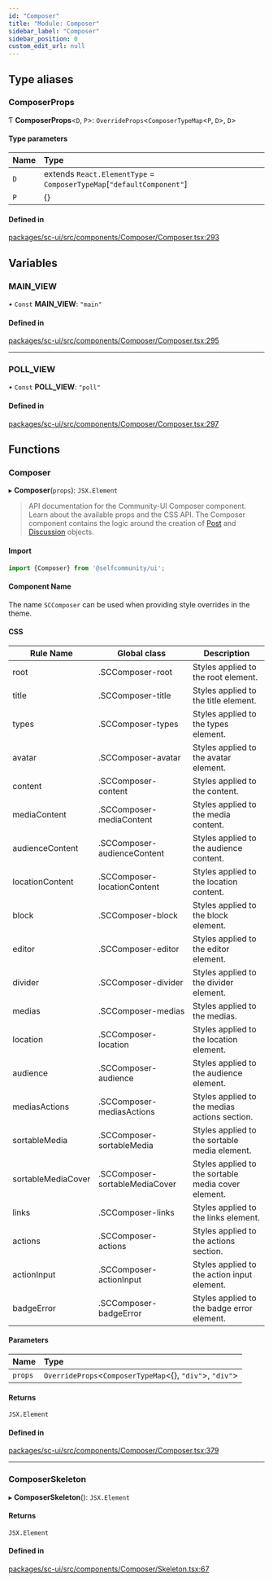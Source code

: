 ```yaml
---
id: "Composer"
title: "Module: Composer"
sidebar_label: "Composer"
sidebar_position: 0
custom_edit_url: null
---
```


## Type aliases

### ComposerProps

Ƭ **ComposerProps**<`D`, `P`\>: `OverrideProps`<`ComposerTypeMap`<`P`, `D`\>, `D`\>

#### Type parameters

| Name | Type |
| :------ | :------ |
| `D` | extends `React.ElementType` = `ComposerTypeMap`[``"defaultComponent"``] |
| `P` | {} |

#### Defined in

[packages/sc-ui/src/components/Composer/Composer.tsx:293](https://github.com/selfcommunity/community-ui/blob/1eb776a/packages/sc-ui/src/components/Composer/Composer.tsx#L293)

## Variables

### MAIN\_VIEW

• `Const` **MAIN\_VIEW**: ``"main"``

#### Defined in

[packages/sc-ui/src/components/Composer/Composer.tsx:295](https://github.com/selfcommunity/community-ui/blob/1eb776a/packages/sc-ui/src/components/Composer/Composer.tsx#L295)

___

### POLL\_VIEW

• `Const` **POLL\_VIEW**: ``"poll"``

#### Defined in

[packages/sc-ui/src/components/Composer/Composer.tsx:297](https://github.com/selfcommunity/community-ui/blob/1eb776a/packages/sc-ui/src/components/Composer/Composer.tsx#L297)

## Functions

### Composer

▸ **Composer**(`props`): `JSX.Element`

> API documentation for the Community-UI Composer component. Learn about the available props and the CSS API.
> The Composer component contains the logic around the creation of [Post](https://developers.selfcommunity.com/docs/apireference/v2/post/create_a_post) and [Discussion](https://developers.selfcommunity.com/docs/apireference/v2/discussion/create_a_discussion) objects.

#### Import
```jsx
import {Composer} from '@selfcommunity/ui';
```
#### Component Name
The name `SCComposer` can be used when providing style overrides in the theme.

#### CSS

|Rule Name|Global class|Description|
|---|---|---|
|root|.SCComposer-root|Styles applied to the root element.|
|title|.SCComposer-title|Styles applied to the title element.|
|types|.SCComposer-types|Styles applied to the types element.|
|avatar|.SCComposer-avatar|Styles applied to the avatar element.|
|content|.SCComposer-content|Styles applied to the content.|
|mediaContent|.SCComposer-mediaContent|Styles applied to the media content.|
|audienceContent|.SCComposer-audienceContent|Styles applied to the audience content.|
|locationContent|.SCComposer-locationContent|Styles applied to the location content.|
|block|.SCComposer-block|Styles applied to the block element.|
|editor|.SCComposer-editor|Styles applied to the editor element.|
|divider|.SCComposer-divider|Styles applied to the divider element.|
|medias|.SCComposer-medias|Styles applied to the medias.|
|location|.SCComposer-location|Styles applied to the location element.|
|audience|.SCComposer-audience|Styles applied to the audience element.|
|mediasActions|.SCComposer-mediasActions|Styles applied to the medias actions section.|
|sortableMedia|.SCComposer-sortableMedia|Styles applied to the sortable media element.|
|sortableMediaCover|.SCComposer-sortableMediaCover|Styles applied to the sortable media cover element.|
|links|.SCComposer-links|Styles applied to the links element.|
|actions|.SCComposer-actions|Styles applied to the actions section.|
|actionInput|.SCComposer-actionInput|Styles applied to the action input element.|
|badgeError|.SCComposer-badgeError|Styles applied to the badge error element.|

#### Parameters

| Name | Type |
| :------ | :------ |
| `props` | `OverrideProps`<`ComposerTypeMap`<{}, ``"div"``\>, ``"div"``\> |

#### Returns

`JSX.Element`

#### Defined in

[packages/sc-ui/src/components/Composer/Composer.tsx:379](https://github.com/selfcommunity/community-ui/blob/1eb776a/packages/sc-ui/src/components/Composer/Composer.tsx#L379)

___

### ComposerSkeleton

▸ **ComposerSkeleton**(): `JSX.Element`

#### Returns

`JSX.Element`

#### Defined in

[packages/sc-ui/src/components/Composer/Skeleton.tsx:67](https://github.com/selfcommunity/community-ui/blob/1eb776a/packages/sc-ui/src/components/Composer/Skeleton.tsx#L67)
